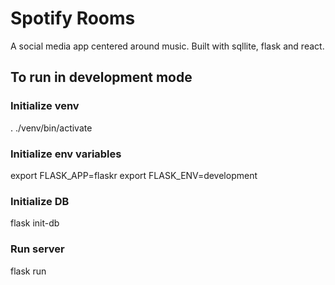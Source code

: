 # Spotify Rooms

A social media app centered around music. Built with sqllite, flask and react.

## To run in development mode

### Initialize venv

. ./venv/bin/activate

### Initialize env variables

export FLASK_APP=flaskr
export FLASK_ENV=development

### Initialize DB
flask init-db

### Run server

flask run

